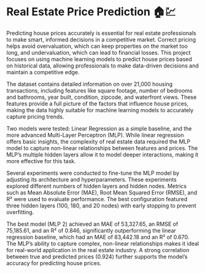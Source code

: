 # Real Estate Price Prediction 🏠💹  

Predicting house prices accurately is essential for real estate professionals to make smart, informed decisions in a competitive market. Correct pricing helps avoid overvaluation, which can keep properties on the market too long, and undervaluation, which can lead to financial losses. This project focuses on using machine learning models to predict house prices based on historical data, allowing professionals to make data-driven decisions and maintain a competitive edge.

The dataset contains detailed information on over 21,000 housing transactions, including features like square footage, number of bedrooms and bathrooms, year built, condition, zipcode, and waterfront views. These features provide a full picture of the factors that influence house prices, making the data highly suitable for machine learning models to accurately capture pricing trends.

Two models were tested: Linear Regression as a simple baseline, and the more advanced Multi-Layer Perceptron (MLP). While linear regression offers basic insights, the complexity of real estate data required the MLP model to capture non-linear relationships between features and prices. The MLP’s multiple hidden layers allow it to model deeper interactions, making it more effective for this task.

Several experiments were conducted to fine-tune the MLP model by adjusting its architecture and hyperparameters. These experiments explored different numbers of hidden layers and hidden nodes. Metrics such as Mean Absolute Error (MAE), Root Mean Squared Error (RMSE), and R² were used to evaluate performance. The best configuration featured three hidden layers (100, 180, and 20 nodes) with early stopping to prevent overfitting.

The best model (MLP 2) achieved an MAE of 53,327.65, an RMSE of 75,185.61, and an R² of 0.846, significantly outperforming the linear regression baseline, which had an MAE of 83,442.18 and an R² of 0.670. The MLP’s ability to capture complex, non-linear relationships makes it ideal for real-world application in the real estate industry. A strong correlation between true and predicted prices (0.924) further supports the model’s accuracy for predicting house prices.
